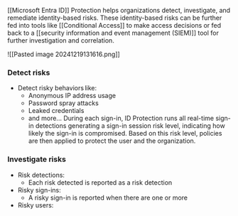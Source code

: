 [[Microsoft Entra ID]] Protection helps organizations detect, investigate, and remediate identity-based risks. These identity-based risks can be further fed into tools like [[Conditional Access]] to make access decisions or fed back to a [[security information and event management (SIEM)]] tool for further investigation and correlation.

![[Pasted image 20241219131616.png]]
### Detect risks
- Detect risky behaviors like:
	- Anonymous IP address usage
	- Password spray attacks
	- Leaked credentials
	- and more...
	During each sign-in, ID Protection runs all real-time sign-in detections generating a sign-in session risk level, indicating how likely the sign-in is compromised. Based on this risk level, policies are then applied to protect the user and the organization.
### Investigate risks
- Risk detections:
	- Each risk detected is reported as a risk detection
- Risky sign-ins:
	- A risky sign-in is reported when there are one or more 
- Risky users: